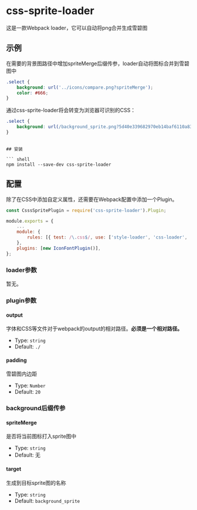 # css-sprite-loader

这是一款Webpack loader，它可以自动将png合并生成雪碧图

## 示例

在需要的背景图路径中增加spriteMerge后缀传参，loader自动将图标合并到雪碧图中

``` css
.select {
    background: url('../icons/compare.png?spriteMerge');
    color: #666;
}
```

通过css-sprite-loader将会转变为浏览器可识别的CSS：

``` css
.select {
    background: url(/background_sprite.png?5d40e339682970eb14baf6110a83ddde) no-repeat;background-position: -100px -0px;
}
```
```

## 安装

``` shell
npm install --save-dev css-sprite-loader
```

## 配置

除了在CSS中添加自定义属性，还需要在Webpack配置中添加一个Plugin。

```javascript
const CsssSpritePlugin = require('css-sprite-loader').Plugin;

module.exports = {
    ...
    module: {
        rules: [{ test: /\.css$/, use: ['style-loader', 'css-loader', 'css-sprite-loader'] }],
    },
    plugins: [new IconFontPlugin()],
};
```

### loader参数

暂无。

### plugin参数

#### output

字体和CSS等文件对于webpack的output的相对路径。**必须是一个相对路径。**

- Type: `string`
- Default: `./`


#### padding

雪碧图内边距

- Type: `Number`
- Default: `20`

### background后缀传参

#### spriteMerge

是否将当前图标打入sprite图中

- Type: `string`
- Default: 无

#### target

生成到目标sprite图的名称

- Type: `string`
- Default: `background_sprite`


